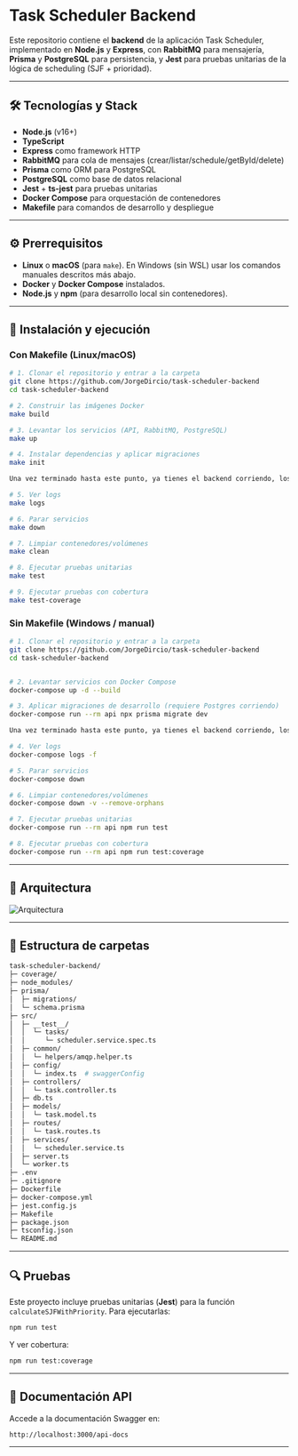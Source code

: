 # Task Scheduler Backend

Este repositorio contiene el **backend** de la aplicación Task Scheduler, implementado en **Node.js** y **Express**, con **RabbitMQ** para mensajería, **Prisma** y **PostgreSQL** para persistencia, y **Jest** para pruebas unitarias de la lógica de scheduling (SJF + prioridad).

---

## 🛠️ Tecnologías y Stack

* **Node.js** (v16+)
* **TypeScript**
* **Express** como framework HTTP
* **RabbitMQ** para cola de mensajes (crear/listar/schedule/getById/delete)
* **Prisma** como ORM para PostgreSQL
* **PostgreSQL** como base de datos relacional
* **Jest** + **ts-jest** para pruebas unitarias
* **Docker Compose** para orquestación de contenedores
* **Makefile** para comandos de desarrollo y despliegue

---

## ⚙️ Prerrequisitos

* **Linux** o **macOS** (para `make`).
  En Windows (sin WSL) usar los comandos manuales descritos más abajo.
* **Docker** y **Docker Compose** instalados.
* **Node.js** y **npm** (para desarrollo local sin contenedores).

---

## 🚀 Instalación y ejecución

### Con Makefile (Linux/macOS)

```bash
# 1. Clonar el repositorio y entrar a la carpeta
git clone https://github.com/JorgeDircio/task-scheduler-backend
cd task-scheduler-backend

# 2. Construir las imágenes Docker
make build

# 3. Levantar los servicios (API, RabbitMQ, PostgreSQL)
make up

# 4. Instalar dependencias y aplicar migraciones
make init

Una vez terminado hasta este punto, ya tienes el backend corriendo, los demas pasos son opcionales.

# 5. Ver logs
make logs

# 6. Parar servicios
make down

# 7. Limpiar contenedores/volúmenes
make clean

# 8. Ejecutar pruebas unitarias
make test

# 9. Ejecutar pruebas con cobertura
make test-coverage
```

### Sin Makefile (Windows / manual)

```bash
# 1. Clonar el repositorio y entrar a la carpeta
git clone https://github.com/JorgeDircio/task-scheduler-backend
cd task-scheduler-backend


# 2. Levantar servicios con Docker Compose
docker-compose up -d --build

# 3. Aplicar migraciones de desarrollo (requiere Postgres corriendo)
docker-compose run --rm api npx prisma migrate dev

Una vez terminado hasta este punto, ya tienes el backend corriendo, los demas pasos son opcionales.

# 4. Ver logs
docker-compose logs -f

# 5. Parar servicios
docker-compose down

# 6. Limpiar contenedores/volúmenes
docker-compose down -v --remove-orphans

# 7. Ejecutar pruebas unitarias
docker-compose run --rm api npm run test

# 8. Ejecutar pruebas con cobertura
docker-compose run --rm api npm run test:coverage
```

---

## 📐 Arquitectura

![Arquitectura](https://i.postimg.cc/FzhL7mfz/Diagrama-Arquitectura-backend-tasks.png)



---

## 📂 Estructura de carpetas

```bash
task-scheduler-backend/
├─ coverage/
├─ node_modules/
├─ prisma/
│  ├─ migrations/
│  └─ schema.prisma
├─ src/
│  ├─ __test__/
│  │  └─ tasks/
│  │     └─ scheduler.service.spec.ts
│  ├─ common/
│  │  └─ helpers/amqp.helper.ts
│  ├─ config/
│  │  └─ index.ts  # swaggerConfig
│  ├─ controllers/
│  │  └─ task.controller.ts
│  ├─ db.ts
│  ├─ models/
│  │  └─ task.model.ts
│  ├─ routes/
│  │  └─ task.routes.ts
│  ├─ services/
│  │  └─ scheduler.service.ts
│  ├─ server.ts
│  └─ worker.ts
├─ .env
├─ .gitignore
├─ Dockerfile
├─ docker-compose.yml
├─ jest.config.js
├─ Makefile
├─ package.json
├─ tsconfig.json
└─ README.md
```

---

## 🔍 Pruebas

Este proyecto incluye pruebas unitarias (**Jest**) para la función `calculateSJFWithPriority`. Para ejecutarlas:

```bash
npm run test
```

Y ver cobertura:

```bash
npm run test:coverage
```

---

## 📖 Documentación API

Accede a la documentación Swagger en:

```
http://localhost:3000/api-docs
```

---
